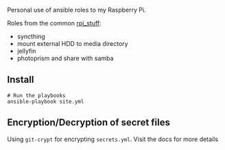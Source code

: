 Personal use of ansible roles to my Raspberry Pi.

Roles from the common [rpi_stuff](https://github.com/gjhenrique/rpi_stuff):
- syncthing
- mount external HDD to media directory
- jellyfin
- photoprism and share with samba

## Install

``` shell
# Run the playbooks
ansible-playbook site.yml
```
## Encryption/Decryption of secret files

Using `git-crypt` for encrypting `secrets.yml`. Visit the docs for more details
